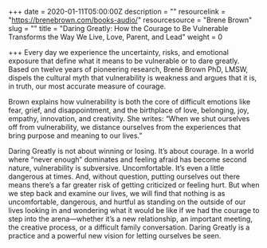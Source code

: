 +++
date = 2020-01-11T05:00:00Z
description = ""
resourcelink = "https://brenebrown.com/books-audio/"
resourcesource = "Brene Brown"
slug = ""
title = "Daring Greatly: How the Courage to Be Vulnerable Transforms the Way We Live, Love, Parent, and Lead"
weight = 0

+++
Every day we experience the uncertainty, risks, and emotional exposure that define what it means to be vulnerable or to dare greatly. Based on twelve years of pioneering research, Brené Brown PhD, LMSW, dispels the cultural myth that vulnerability is weakness and argues that it is, in truth, our most accurate measure of courage.

Brown explains how vulnerability is both the core of difficult emotions like fear, grief, and disappointment, and the birthplace of love, belonging, joy, empathy, innovation, and creativity. She writes: “When we shut ourselves off from vulnerability, we distance ourselves from the experiences that bring purpose and meaning to our lives.”

Daring Greatly is not about winning or losing. It’s about courage. In a world where “never enough” dominates and feeling afraid has become second nature, vulnerability is subversive. Uncomfortable. It’s even a little dangerous at times. And, without question, putting ourselves out there means there’s a far greater risk of getting criticized or feeling hurt. But when we step back and examine our lives, we will find that nothing is as uncomfortable, dangerous, and hurtful as standing on the outside of our lives looking in and wondering what it would be like if we had the courage to step into the arena—whether it’s a new relationship, an important meeting, the creative process, or a difficult family conversation. Daring Greatly is a practice and a powerful new vision for letting ourselves be seen.